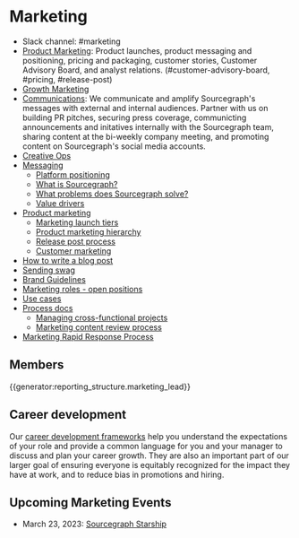 # Marketing

- Slack channel: #marketing
- [Product Marketing](product-marketing/index.md): Product launches, product messaging and positioning, pricing and packaging, customer stories, Customer Advisory Board, and analyst relations. (#customer-advisory-board, #pricing, #release-post)
- [Growth Marketing](growth-marketing/index.md)
- [Communications](comms/index.md): We communicate and amplify Sourcegraph's messages with external and internal audiences. Partner with us on building PR pitches, securing press coverage, communicting announcements and initatives internally with the Sourcegraph team, sharing content at the bi-weekly company meeting, and promoting content on Sourcegraph's social media accounts.
- [Creative Ops](creative-ops.md)
- [Messaging](process/messaging.md)
  - [Platform positioning](process/positioning.md)
  - [What is Sourcegraph?](process/messaging.md#sourcegraph-value-proposition)
  - [What problems does Sourcegraph solve?](process/messaging.md#what-problems-does-sourcegraph-solve)
  - [Value drivers](process/value-drivers.md)
- [Product marketing](product-marketing/index.md)
  - [Marketing launch tiers](product-marketing/marketing_launch_tiers.md)
  - [Product marketing hierarchy](product-marketing/product_marketing_hierarchy.md)
  - [Release post process](product-marketing/release_post_process.md)
  - [Customer marketing](product-marketing/customer_marketing.md)
- [How to write a blog post](blog.md)
- [Sending swag](swag.md)
- [Brand Guidelines](../engineering/design/brand_guidelines/index.md)
- [Marketing roles - open positions](https://sourcegraph.com/careers)
- [Use cases](../../strategy-goals/strategy/index.md#use-cases)
- [Process docs](process/index.md)
  - [Managing cross-functional projects](process/managing-crossfunctional-projects.md)
  - [Marketing content review process](process/marketing-content-review-process.md)
- [Marketing Rapid Response Process](marketing_rapid_response_process/index.md)

## Members

{{generator:reporting_structure.marketing_lead}}

## Career development

Our [career development frameworks](career-development/index.md) help you understand the expectations of your role and provide a common language for you and your manager to discuss and plan your career growth. They are also an important part of our larger goal of ensuring everyone is equitably recognized for the impact they have at work, and to reduce bias in promotions and hiring.

## Upcoming Marketing Events

- March 23, 2023: [Sourcegraph Starship](starship.md)
